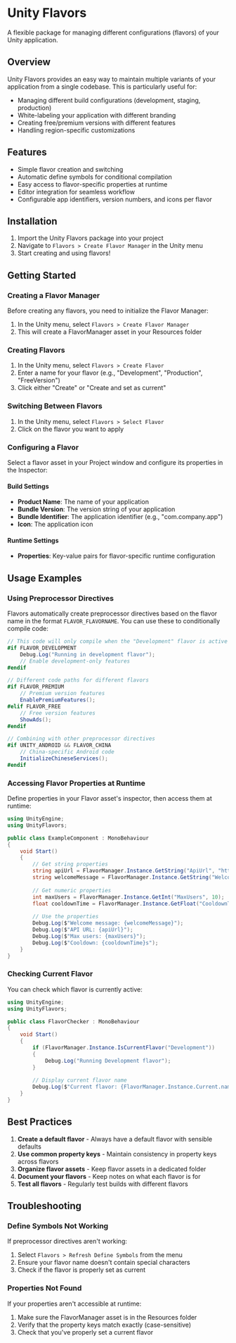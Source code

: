 # Unity Flavors

A flexible package for managing different configurations (flavors) of your Unity application.

## Overview

Unity Flavors provides an easy way to maintain multiple variants of your application from a single codebase. This is particularly useful for:

- Managing different build configurations (development, staging, production)
- White-labeling your application with different branding
- Creating free/premium versions with different features
- Handling region-specific customizations

## Features

- Simple flavor creation and switching
- Automatic define symbols for conditional compilation
- Easy access to flavor-specific properties at runtime
- Editor integration for seamless workflow
- Configurable app identifiers, version numbers, and icons per flavor

## Installation

1. Import the Unity Flavors package into your project
2. Navigate to `Flavors > Create Flavor Manager` in the Unity menu
3. Start creating and using flavors!

## Getting Started

### Creating a Flavor Manager

Before creating any flavors, you need to initialize the Flavor Manager:

1. In the Unity menu, select `Flavors > Create Flavor Manager`
2. This will create a FlavorManager asset in your Resources folder

### Creating Flavors

1. In the Unity menu, select `Flavors > Create Flavor`
2. Enter a name for your flavor (e.g., "Development", "Production", "FreeVersion")
3. Click either "Create" or "Create and set as current"

### Switching Between Flavors

1. In the Unity menu, select `Flavors > Select Flavor`
2. Click on the flavor you want to apply

### Configuring a Flavor

Select a flavor asset in your Project window and configure its properties in the Inspector:

#### Build Settings
- **Product Name**: The name of your application
- **Bundle Version**: The version string of your application
- **Bundle Identifier**: The application identifier (e.g., "com.company.app")
- **Icon**: The application icon

#### Runtime Settings
- **Properties**: Key-value pairs for flavor-specific runtime configuration

## Usage Examples

### Using Preprocessor Directives

Flavors automatically create preprocessor directives based on the flavor name in the format `FLAVOR_FLAVORNAME`. You can use these to conditionally compile code:

```csharp
// This code will only compile when the "Development" flavor is active
#if FLAVOR_DEVELOPMENT
    Debug.Log("Running in development flavor");
    // Enable development-only features
#endif

// Different code paths for different flavors
#if FLAVOR_PREMIUM
    // Premium version features
    EnablePremiumFeatures();
#elif FLAVOR_FREE
    // Free version features
    ShowAds();
#endif

// Combining with other preprocessor directives
#if UNITY_ANDROID && FLAVOR_CHINA
    // China-specific Android code
    InitializeChineseServices();
#endif
```

### Accessing Flavor Properties at Runtime

Define properties in your Flavor asset's inspector, then access them at runtime:

```csharp
using UnityEngine;
using UnityFlavors;

public class ExampleComponent : MonoBehaviour
{
    void Start()
    {
        // Get string properties
        string apiUrl = FlavorManager.Instance.GetString("ApiUrl", "https://default-api.com");
        string welcomeMessage = FlavorManager.Instance.GetString("WelcomeMessage", "Hello!");
        
        // Get numeric properties
        int maxUsers = FlavorManager.Instance.GetInt("MaxUsers", 10);
        float cooldownTime = FlavorManager.Instance.GetFloat("CooldownTime", 5.0f);
        
        // Use the properties
        Debug.Log($"Welcome message: {welcomeMessage}");
        Debug.Log($"API URL: {apiUrl}");
        Debug.Log($"Max users: {maxUsers}");
        Debug.Log($"Cooldown: {cooldownTime}s");
    }
}
```

### Checking Current Flavor

You can check which flavor is currently active:

```csharp
using UnityEngine;
using UnityFlavors;

public class FlavorChecker : MonoBehaviour
{
    void Start()
    {
        if (FlavorManager.Instance.IsCurrentFlavor("Development"))
        {
            Debug.Log("Running Development flavor");
        }
        
        // Display current flavor name
        Debug.Log($"Current flavor: {FlavorManager.Instance.Current.name}");
    }
}
```

## Best Practices

1. **Create a default flavor** - Always have a default flavor with sensible defaults
2. **Use common property keys** - Maintain consistency in property keys across flavors
3. **Organize flavor assets** - Keep flavor assets in a dedicated folder
4. **Document your flavors** - Keep notes on what each flavor is for
5. **Test all flavors** - Regularly test builds with different flavors

## Troubleshooting

### Define Symbols Not Working

If preprocessor directives aren't working:

1. Select `Flavors > Refresh Define Symbols` from the menu
2. Ensure your flavor name doesn't contain special characters
3. Check if the flavor is properly set as current

### Properties Not Found

If your properties aren't accessible at runtime:

1. Make sure the FlavorManager asset is in the Resources folder
2. Verify that the property keys match exactly (case-sensitive)
3. Check that you've properly set a current flavor
